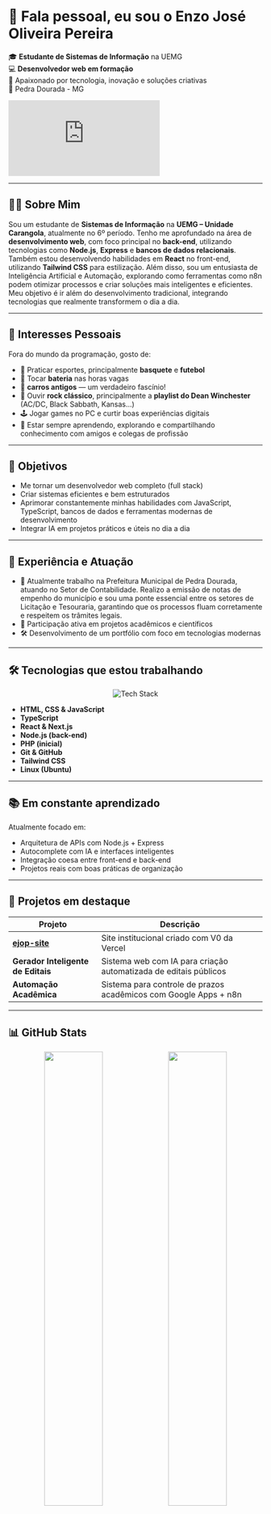 # 👋 Fala pessoal, eu sou o Enzo José Oliveira Pereira

🎓 **Estudante de Sistemas de Informação** na UEMG  
💻 **Desenvolvedor web em formação**   
🚀 Apaixonado por tecnologia, inovação e soluções criativas  
📍 Pedra Dourada - MG

[![Typing SVG](https://readme-typing-svg.demolab.com?font=Fira+Code&pause=1000&center=false&vCenter=true&width=435&lines=Desenvolvedor+Web+em+Formação;Apaixonado+por+tecnologia;Focado+em+back-end+com+Node.js)](https://git.io/typing-svg)

---

## 🧑‍💻 Sobre Mim

Sou um estudante de **Sistemas de Informação** na **UEMG – Unidade Carangola**, atualmente no 6º período. Tenho me aprofundado na área de **desenvolvimento web**, com foco principal no **back-end**, utilizando tecnologias como **Node.js**, **Express** e **bancos de dados relacionais**. Também estou desenvolvendo habilidades em **React** no front-end, utilizando **Tailwind CSS** para estilização.
Além disso, sou um entusiasta de Inteligência Artificial e Automação, explorando como ferramentas como n8n podem otimizar processos e criar soluções mais inteligentes e eficientes. Meu objetivo é ir além do desenvolvimento tradicional, integrando tecnologias que realmente transformem o dia a dia.

---

## 🧩 Interesses Pessoais

Fora do mundo da programação, gosto de:

- 🏀 Praticar esportes, principalmente **basquete** e **futebol**
- 🥁 Tocar **bateria** nas horas vagas
- 🚗 **carros antigos** — um verdadeiro fascínio!
- 🎸 Ouvir **rock clássico**, principalmente a **playlist do Dean Winchester** (AC/DC, Black Sabbath, Kansas...)
- 🕹️ Jogar games no PC e curtir boas experiências digitais
- 🤝 Estar sempre aprendendo, explorando e compartilhando conhecimento com amigos e colegas de profissão

---

## 🎯 Objetivos

- Me tornar um desenvolvedor web completo (full stack)
- Criar sistemas eficientes e bem estruturados
- Aprimorar constantemente minhas habilidades com JavaScript, TypeScript, bancos de dados e ferramentas modernas de desenvolvimento
- Integrar IA em projetos práticos e úteis no dia a dia

---

## 🎒 Experiência e Atuação

- 💼 Atualmente trabalho na Prefeitura Municipal de Pedra Dourada, atuando no Setor de Contabilidade. Realizo a emissão de notas de empenho do município e sou uma ponte essencial entre os setores de Licitação e Tesouraria, garantindo que os processos fluam corretamente e respeitem os trâmites legais.
- 🧠 Participação ativa em projetos acadêmicos e científicos
- 🛠️ Desenvolvimento de um portfólio com foco em tecnologias modernas

---

## 🛠️ Tecnologias que estou trabalhando

<div align="center">
  <img src="https://skillicons.dev/icons?i=html,css,js,ts,react,nextjs,nodejs,php,git,github,tailwind,linux" alt="Tech Stack" />
</div>

- **HTML, CSS & JavaScript**
- **TypeScript**
- **React & Next.js**
- **Node.js (back-end)**
- **PHP (inicial)**
- **Git & GitHub**
- **Tailwind CSS**
- **Linux (Ubuntu)**

---

## 📚 Em constante aprendizado

Atualmente focado em:

- Arquitetura de APIs com Node.js + Express
- Autocomplete com IA e interfaces inteligentes
- Integração coesa entre front-end e back-end
- Projetos reais com boas práticas de organização

---

## 📂 Projetos em destaque

| Projeto                             | Descrição                                                                 |
|-------------------------------------|---------------------------------------------------------------------------|
| **[ejop-site](https://ejop-site.vercel.app)** | Site institucional criado com V0 da Vercel  |
| **Gerador Inteligente de Editais**  | Sistema web com IA para criação automatizada de editais públicos         |
| **Automação Acadêmica**             | Sistema para controle de prazos acadêmicos com Google Apps + n8n     |

---

## 📊 GitHub Stats

<div align="center">
  <img src="https://github-readme-stats.vercel.app/api?username=enzojop&show_icons=true&theme=react&hide_border=true" width="48%" />
  <img src="https://github-readme-stats.vercel.app/api/top-langs/?username=enzojop&layout=compact&theme=react&hide_border=true" width="48%" />
</div>

---

## 📫 Contato

- GitHub: [@enzojop](https://github.com/enzojop)
- Email: [enzopereira6823@gmail.com](mailto:enzopereira6823@gmail.com)
- LinkedIn: [linkedin.com/in/enzo-oliveira-162b97271](https://www.linkedin.com/in/enzo-oliveira-162b97271)

---

> Este repositório representa não só meu aprendizado técnico, mas também minha evolução como profissional de TI.  
> **Obrigado por visitar meu perfil! 😊**

---

<!--
✨ IDEIAS PARA ADICIONAR NO FUTURO:

- Certificações com badges do Credly
- Blog técnico com Dev.to ou Medium integrado
- Painel com streak de commits (via GitHub Readme Streak Stats)
- Seção de “Conquistas Pessoais” com contribuições abertas
-->
